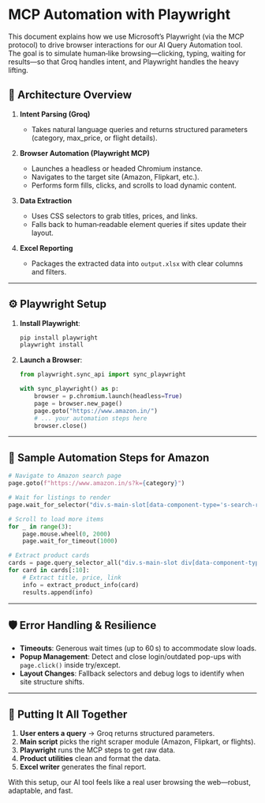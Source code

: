 # MCP Automation with Playwright

This document explains how we use Microsoft’s Playwright (via the MCP protocol) to drive browser interactions for our AI Query Automation tool. The goal is to simulate human‐like browsing—clicking, typing, waiting for results—so that Groq handles intent, and Playwright handles the heavy lifting.

## 🧩 Architecture Overview

1. **Intent Parsing (Groq)**

   * Takes natural language queries and returns structured parameters (category, max\_price, or flight details).
2. **Browser Automation (Playwright MCP)**

   * Launches a headless or headed Chromium instance.
   * Navigates to the target site (Amazon, Flipkart, etc.).
   * Performs form fills, clicks, and scrolls to load dynamic content.
3. **Data Extraction**

   * Uses CSS selectors to grab titles, prices, and links.
   * Falls back to human‐readable element queries if sites update their layout.
4. **Excel Reporting**

   * Packages the extracted data into `output.xlsx` with clear columns and filters.

---

## ⚙️ Playwright Setup

1. **Install Playwright**:

   ```bash
   pip install playwright
   playwright install
   ```
2. **Launch a Browser**:

   ```python
   from playwright.sync_api import sync_playwright

   with sync_playwright() as p:
       browser = p.chromium.launch(headless=True)
       page = browser.new_page()
       page.goto("https://www.amazon.in/")
       # ... your automation steps here
       browser.close()
   ```

---

## 🤖 Sample Automation Steps for Amazon

```python
# Navigate to Amazon search page
page.goto(f"https://www.amazon.in/s?k={category}")

# Wait for listings to render
page.wait_for_selector("div.s-main-slot[data-component-type='s-search-result']", timeout=60000)

# Scroll to load more items
for _ in range(3):
    page.mouse.wheel(0, 2000)
    page.wait_for_timeout(1000)

# Extract product cards
cards = page.query_selector_all("div.s-main-slot div[data-component-type='s-search-result']")
for card in cards[:10]:
    # Extract title, price, link
    info = extract_product_info(card)
    results.append(info)
```

---

## 🛡️ Error Handling & Resilience

* **Timeouts**: Generous wait times (up to 60 s) to accommodate slow loads.
* **Popup Management**: Detect and close login/outdated pop-ups with `page.click()` inside try/except.
* **Layout Changes**: Fallback selectors and debug logs to identify when site structure shifts.

---

## 🚀 Putting It All Together

1. **User enters a query** → Groq returns structured parameters.
2. **Main script** picks the right scraper module (Amazon, Flipkart, or flights).
3. **Playwright** runs the MCP steps to get raw data.
4. **Product utilities** clean and format the data.
5. **Excel writer** generates the final report.

With this setup, our AI tool feels like a real user browsing the web—robust, adaptable, and fast.
